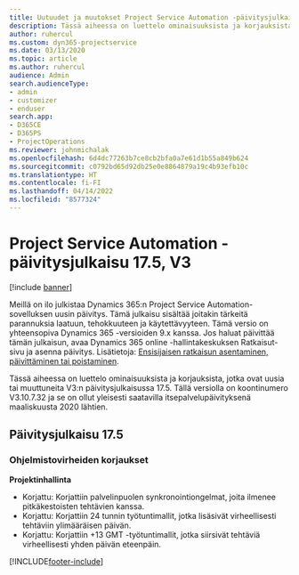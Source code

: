 ```yaml
---
title: Uutuudet ja muutokset Project Service Automation -päivitysjulkaisussa 17.5, Hotfix, V3
description: Tässä aiheessa on luettelo ominaisuuksista ja korjauksista, jotka ovat käytettävissä Project Service Automation -päivitysjulkaisussa 17.5, V3.
author: ruhercul
ms.custom: dyn365-projectservice
ms.date: 03/13/2020
ms.topic: article
ms.author: ruhercul
audience: Admin
search.audienceType:
- admin
- customizer
- enduser
search.app:
- D365CE
- D365PS
- ProjectOperations
ms.reviewer: johnmichalak
ms.openlocfilehash: 6d4dc77263b7ce8cb2bfa0a7e61d1b55a849b624
ms.sourcegitcommit: c0792bd65d92db25e0e8864879a19c4b93efb10c
ms.translationtype: HT
ms.contentlocale: fi-FI
ms.lasthandoff: 04/14/2022
ms.locfileid: "8577324"
---
```

# <a name="project-service-automation-update-release-175-v3"></a>Project Service Automation -päivitysjulkaisu 17.5, V3

[!include [banner](../includes/psa-now-project-operations.md)]

Meillä on ilo julkistaa Dynamics 365:n Project Service Automation-sovelluksen uusin päivitys. Tämä julkaisu sisältää joitakin tärkeitä parannuksia laatuun, tehokkuuteen ja käytettävyyteen.  Tämä versio on yhteensopiva Dynamics 365 -versioiden 9.x kanssa. Jos haluat päivittää tämän julkaisun, avaa Dynamics 365 online -hallintakeskuksen Ratkaisut-sivu ja asenna päivitys. Lisätietoja: [Ensisijaisen ratkaisun asentaminen, päivittäminen tai poistaminen](/power-platform/admin/install-remove-preferred-solution).

Tässä aiheessa on luettelo ominaisuuksista ja korjauksista, jotka ovat uusia tai muuttuneita V3:n päivitysjulkaisussa 17.5. Tällä versiolla on koontinumero V3.10.7.32 ja se on ollut yleisesti saatavilla itsepalvelupäivityksenä maaliskuusta 2020 lähtien.


## <a name="update-release-175"></a>Päivitysjulkaisu 17.5

### <a name="bug-fixes"></a>Ohjelmistovirheiden korjaukset


**Projektinhallinta**

- Korjattu: Korjattiin palvelinpuolen synkronointiongelmat, joita ilmenee pitkäkestoisten tehtävien kanssa.
- Korjattu: Korjattiin 24 tunnin työtuntimallit, jotka lisäsivät virheellisesti tehtäviin ylimääräisen päivän.
- Korjattu: Korjattiin +13 GMT -työtuntimallit, jotka siirsivät tehtäviä virheellisesti yhden päivän eteenpäin.



[!INCLUDE[footer-include](../includes/footer-banner.md)]
